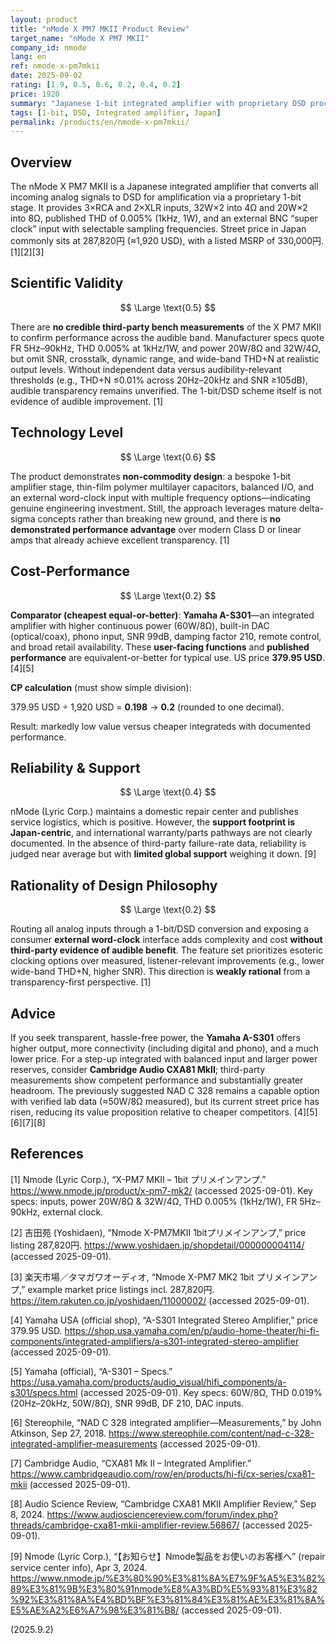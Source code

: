 ```yaml
---
layout: product
title: "nMode X PM7 MKII Product Review"
target_name: "nMode X PM7 MKII"
company_id: nmode
lang: en
ref: nmode-x-pm7mkii
date: 2025-09-02
rating: [1.9, 0.5, 0.6, 0.2, 0.4, 0.2]
price: 1920
summary: "Japanese 1-bit integrated amplifier with proprietary DSD processing; distinctive but low cost-performance and questionable design choices for audible transparency"
tags: [1-bit, DSD, Integrated amplifier, Japan]
permalink: /products/en/nmode-x-pm7mkii/
---
```

## Overview

The nMode X PM7 MKII is a Japanese integrated amplifier that converts all incoming analog signals to DSD for amplification via a proprietary 1-bit stage. It provides 3×RCA and 2×XLR inputs, 32W×2 into 4Ω and 20W×2 into 8Ω, published THD of 0.005% (1kHz, 1W), and an external BNC “super clock” input with selectable sampling frequencies. Street price in Japan commonly sits at 287,820円 (≈1,920 USD), with a listed MSRP of 330,000円. [1][2][3]

## Scientific Validity

$$ \Large \text{0.5} $$

There are **no credible third-party bench measurements** of the X PM7 MKII to confirm performance across the audible band. Manufacturer specs quote FR 5Hz–90kHz, THD 0.005% at 1kHz/1W, and power 20W/8Ω and 32W/4Ω, but omit SNR, crosstalk, dynamic range, and wide-band THD+N at realistic output levels. Without independent data versus audibility-relevant thresholds (e.g., THD+N ≤0.01% across 20Hz–20kHz and SNR ≥105dB), audible transparency remains unverified. The 1-bit/DSD scheme itself is not evidence of audible improvement. [1]

## Technology Level

$$ \Large \text{0.6} $$

The product demonstrates **non-commodity design**: a bespoke 1-bit amplifier stage, thin-film polymer multilayer capacitors, balanced I/O, and an external word-clock input with multiple frequency options—indicating genuine engineering investment. Still, the approach leverages mature delta-sigma concepts rather than breaking new ground, and there is **no demonstrated performance advantage** over modern Class D or linear amps that already achieve excellent transparency. [1]

## Cost-Performance

$$ \Large \text{0.2} $$

**Comparator (cheapest equal-or-better)**: **Yamaha A-S301**—an integrated amplifier with higher continuous power (60W/8Ω), built-in DAC (optical/coax), phono input, SNR 99dB, damping factor 210, remote control, and broad retail availability. These **user-facing functions** and **published performance** are equivalent-or-better for typical use. US price **379.95 USD**. [4][5]

**CP calculation** (must show simple division):

379.95 USD ÷ 1,920 USD = **0.198** → **0.2** (rounded to one decimal).

Result: markedly low value versus cheaper integrateds with documented performance.

## Reliability & Support

$$ \Large \text{0.4} $$

nMode (Lyric Corp.) maintains a domestic repair center and publishes service logistics, which is positive. However, the **support footprint is Japan-centric**, and international warranty/parts pathways are not clearly documented. In the absence of third-party failure-rate data, reliability is judged near average but with **limited global support** weighing it down. [9]

## Rationality of Design Philosophy

$$ \Large \text{0.2} $$

Routing all analog inputs through a 1-bit/DSD conversion and exposing a consumer **external word-clock** interface adds complexity and cost **without third-party evidence of audible benefit**. The feature set prioritizes esoteric clocking options over measured, listener-relevant improvements (e.g., lower wide-band THD+N, higher SNR). This direction is **weakly rational** from a transparency-first perspective. [1]

## Advice

If you seek transparent, hassle-free power, the **Yamaha A-S301** offers higher output, more connectivity (including digital and phono), and a much lower price. For a step-up integrated with balanced input and larger power reserves, consider **Cambridge Audio CXA81 MkII**; third-party measurements show competent performance and substantially greater headroom. The previously suggested NAD C 328 remains a capable option with verified lab data (≈50W/8Ω measured), but its current street price has risen, reducing its value proposition relative to cheaper competitors. [4][5][6][7][8]

## References

[1] Nmode (Lyric Corp.), “X-PM7 MKⅡ – 1bit プリメインアンプ.” https://www.nmode.jp/product/x-pm7-mk2/ (accessed 2025-09-01). Key specs: inputs, power 20W/8Ω & 32W/4Ω, THD 0.005% (1kHz/1W), FR 5Hz–90kHz, external clock.

[2] 吉田苑 (Yoshidaen), “Nmode X-PM7MKⅡ 1bitプリメインアンプ,” price listing 287,820円. https://www.yoshidaen.jp/shopdetail/000000004114/ (accessed 2025-09-01).

[3] 楽天市場／タマガワオーディオ, “Nmode X-PM7 MK2 1bit プリメインアンプ,” example market price listings incl. 287,820円. https://item.rakuten.co.jp/yoshidaen/11000002/ (accessed 2025-09-01).

[4] Yamaha USA (official shop), “A-S301 Integrated Stereo Amplifier,” price 379.95 USD. https://shop.usa.yamaha.com/en/p/audio-home-theater/hi-fi-components/integrated-amplifiers/a-s301-integrated-stereo-amplifier (accessed 2025-09-01).

[5] Yamaha (official), “A-S301 – Specs.” https://usa.yamaha.com/products/audio_visual/hifi_components/a-s301/specs.html (accessed 2025-09-01). Key specs: 60W/8Ω, THD 0.019% (20Hz–20kHz, 50W/8Ω), SNR 99dB, DF 210, DAC inputs.

[6] Stereophile, “NAD C 328 integrated amplifier—Measurements,” by John Atkinson, Sep 27, 2018. https://www.stereophile.com/content/nad-c-328-integrated-amplifier-measurements (accessed 2025-09-01).

[7] Cambridge Audio, “CXA81 Mk II – Integrated Amplifier.” https://www.cambridgeaudio.com/row/en/products/hi-fi/cx-series/cxa81-mkii (accessed 2025-09-01).

[8] Audio Science Review, “Cambridge CXA81 MKII Amplifier Review,” Sep 8, 2024. https://www.audiosciencereview.com/forum/index.php?threads/cambridge-cxa81-mkii-amplifier-review.56867/ (accessed 2025-09-01).

[9] Nmode (Lyric Corp.), “【お知らせ】Nmode製品をお使いのお客様へ” (repair service center info), Apr 3, 2024. https://www.nmode.jp/%E3%80%90%E3%81%8A%E7%9F%A5%E3%82%89%E3%81%9B%E3%80%91nmode%E8%A3%BD%E5%93%81%E3%82%92%E3%81%8A%E4%BD%BF%E3%81%84%E3%81%AE%E3%81%8A%E5%AE%A2%E6%A7%98%E3%81%B8/ (accessed 2025-09-01).

(2025.9.2)

